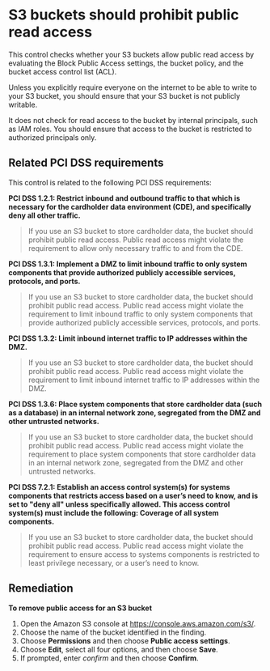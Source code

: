 # S3 buckets should prohibit public read access

This control checks whether your S3 buckets allow public read access by evaluating the Block Public Access settings, the bucket policy, and the bucket access control list (ACL).

Unless you explicitly require everyone on the internet to be able to write to your S3 bucket, you should ensure that your S3 bucket is not publicly writable.

It does not check for read access to the bucket by internal principals, such as IAM roles. You should ensure that access to the bucket is restricted to authorized principals only.

## Related PCI DSS requirements

This control is related to the following PCI DSS requirements:

**PCI DSS 1.2.1: Restrict inbound and outbound traffic to that which is necessary for the cardholder data environment (CDE), and specifically deny all other traffic.**

> If you use an S3 bucket to store cardholder data, the bucket should prohibit public read access. Public read access might violate the requirement to allow only necessary traffic to and from the CDE.

**PCI DSS 1.3.1: Implement a DMZ to limit inbound traffic to only system components that provide authorized publicly accessible services, protocols, and ports.**

> If you use an S3 bucket to store cardholder data, the bucket should prohibit public read access. Public read access might violate the requirement to limit inbound traffic to only system components that provide authorized publicly accessible services, protocols, and ports.

**PCI DSS 1.3.2: Limit inbound internet traffic to IP addresses within the DMZ.**

> If you use an S3 bucket to store cardholder data, the bucket should prohibit public read access. Public read access might violate the requirement to limit inbound internet traffic to IP addresses within the DMZ.

**PCI DSS 1.3.6: Place system components that store cardholder data (such as a database) in an internal network zone, segregated from the DMZ and other untrusted networks.**

> If you use an S3 bucket to store cardholder data, the bucket should prohibit public read access. Public read access might violate the requirement to place system components that store cardholder data in an internal network zone, segregated from the DMZ and other untrusted networks.

**PCI DSS 7.2.1: Establish an access control system(s) for systems components that restricts access based on a user’s need to know, and is set to "deny all" unless specifically allowed. This access control system(s) must include the following: Coverage of all system components.**

> If you use an S3 bucket to store cardholder data, the bucket should prohibit public read access. Public read access might violate the requirement to ensure access to systems components is restricted to least privilege necessary, or a user’s need to know.

## Remediation

**To remove public access for an S3 bucket**

1. Open the Amazon S3 console at https://console.aws.amazon.com/s3/.
2. Choose the name of the bucket identified in the finding.
3. Choose **Permissions** and then choose **Public access settings**.
4. Choose **Edit**, select all four options, and then choose **Save**.
5. If prompted, enter _confirm_ and then choose **Confirm**.

